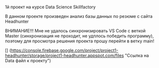 1й проект на курсе Data Science Skillfactory

В данном проекте произведен анализ базы данных по резюме с сайта Headhunter

ВНИМАНИЕ!!! Мне не удалось синхронизировать VS Code c веткой Master (синхронизация не проходит, не удплось победить программу), поэтому для просмотра решения проекта прошу перейти в ветку main!

[] (https://console.firebase.google.com/project/project1-headhunter/storage/project1-headhunter.appspot.com/files "Ссылка на Data файл к проекту")
